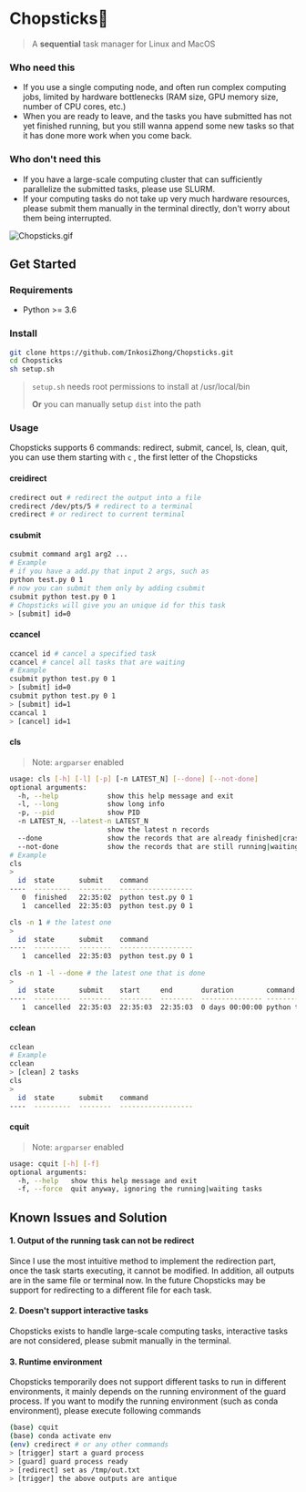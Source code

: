 # Chopsticks🥢

> A **sequential** task manager for Linux and MacOS

### Who need this

- If you use a single computing node, and often run complex computing jobs, limited by hardware bottlenecks (RAM size, GPU memory size, number of CPU cores, etc.)
- When you are ready to leave, and the tasks you have submitted has not yet finished running, but you still wanna append some new tasks so that it has done more work when you come back.

### Who don't need this

- If you have a large-scale computing cluster that can sufficiently parallelize the submitted tasks, please use SLURM.
- If your computing tasks do not take up very much hardware resources, please submit them manually in the terminal directly, don't worry about them being interrupted.

![Chopsticks.gif](https://s2.loli.net/2023/04/07/Y1O3G2udeV597Jg.gif)

## Get Started

### Requirements

- Python >= 3.6

### Install

```bash
git clone https://github.com/InkosiZhong/Chopsticks.git
cd Chopsticks
sh setup.sh
```

> `setup.sh` needs root permissions to install at /usr/local/bin
>
> **Or** you can manually setup  `dist` into the path

### Usage

Chopsticks supports 6 commands: redirect, submit, cancel, ls, clean, quit, you can use them starting with  `c` , the first letter of the Chopsticks

#### creidirect

```bash
credirect out # redirect the output into a file
credirect /dev/pts/5 # redirect to a terminal
credirect # or redirect to current terminal
```

#### csubmit

```bash
csubmit command arg1 arg2 ...
# Example
# if you have a add.py that input 2 args, such as
python test.py 0 1
# now you can submit them only by adding csubmit
csubmit python test.py 0 1
# Chopsticks will give you an unique id for this task
> [submit] id=0
```

#### ccancel

```bash
ccancel id # cancel a specified task
ccancel # cancel all tasks that are waiting
# Example
csubmit python test.py 0 1
> [submit] id=0
csubmit python test.py 0 1
> [submit] id=1
ccancal 1
> [cancel] id=1
```

#### cls

> Note: `argparser` enabled

```bash
usage: cls [-h] [-l] [-p] [-n LATEST_N] [--done] [--not-done]
optional arguments:
  -h, --help            show this help message and exit
  -l, --long            show long info
  -p, --pid             show PID
  -n LATEST_N, --latest-n LATEST_N
                        show the latest n records
  --done                show the records that are already finished|crashed|cancelled
  --not-done            show the records that are still running|waiting
# Example
cls
>
  id  state      submit    command
----  ---------  --------  ------------------
   0  finished   22:35:02  python test.py 0 1
   1  cancelled  22:35:03  python test.py 0 1

cls -n 1 # the latest one
>
  id  state      submit    command
----  ---------  --------  ------------------
   1  cancelled  22:35:03  python test.py 0 1
   
cls -n 1 -l --done # the latest one that is done
>
  id  state      submit    start     end       duration        command
----  ---------  --------  --------  --------  --------------- ------------------
   1  cancelled  22:35:03  22:35:03  22:35:03  0 days 00:00:00 python test.py 0 1
```

#### cclean

```bash
cclean
# Example
cclean
> [clean] 2 tasks
cls
>
  id  state      submit    command
----  ---------  --------  ------------------
```

#### cquit

> Note: `argparser` enabled

```bash
usage: cquit [-h] [-f]
optional arguments:
  -h, --help   show this help message and exit
  -f, --force  quit anyway, ignoring the running|waiting tasks
```

## Known Issues and Solution

#### 1. Output of the running task can not be redirect

Since I use the most intuitive method to implement the redirection part, once the task starts executing, it cannot be modified. In addition, all outputs are in the same file or terminal now. In the future Chopsticks may be support for redirecting to a different file for each task.

#### 2. Doesn't support interactive tasks

Chopsticks exists to handle large-scale computing tasks, interactive tasks are not considered, please submit manually in the terminal.

#### 3. Runtime environment

Chopsticks temporarily does not support different tasks to run in different environments, it mainly depends on the running environment of the guard process. If you want to modify the running environment (such as conda environment), please execute following commands

```bash
(base) cquit
(base) conda activate env
(env) credirect # or any other commands
> [trigger] start a guard process
> [guard] guard process ready
> [redirect] set as /tmp/out.txt
> [trigger] the above outputs are antique
```